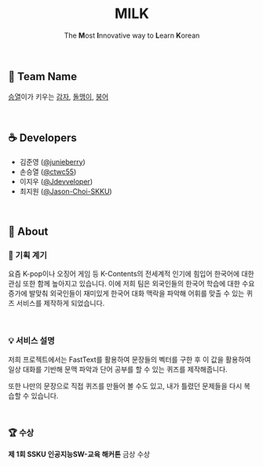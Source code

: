 <center><h1>MILK</h1></center>

<center>The <strong>M</strong>ost  <strong>I</strong>nnovative way to <strong>L</strong>earn <strong>K</strong>orean</center>

</br>

</br>

## 🤖 Team Name
[승열](https://github.com/ctwc55)이가 키우는 [감자](https://github.com/junieberry), [돌맹이](https://github.com/Jdevveloper), [붕어](https://github.com/Jason-Choi-SKKU)

</br>

## ☕ Developers
- 김준영 ([@junieberry](https://github.com/junieberry))
- 손승열 ([@ctwc55](https://github.com/ctwc55))
- 이지우 ([@Jdevveloper](https://github.com/Jdevveloper))
- 최지원 ([@Jason-Choi-SKKU](https://github.com/Jason-Choi-SKKU))

</br>


## 🌻 About




### 🥚 기획 계기
요즘 K-pop이나 오징어 게임 등 K-Contents의 전세계적 인기에 힘입어
한국어에 대한 관심 또한 함께 높아지고 있습니다.
이에 저희 팀은 외국인들의 한국어 학습에 대한 수요 증가에 발맞춰
외국인들이 재미있게 한국어 대화 맥락을 파악해 어휘를 맞출 수 있는
퀴즈 서비스를 제작하게 되었습니다.

</br>

### 💡 서비스 설명
저희 프로젝트에서는 FastText를 활용하여 문장들의 벡터를 구한 후
이 값을 활용하여 일상 대화를 기반해 문맥 파악과 단어 공부를 할 수 있는 퀴즈를 제작해줍니다.

또한 나만의 문장으로 직접 퀴즈를 만들어 볼 수도 있고, 내가 틀렸던 문제들을 다시 복습할 수 있습니다.


</br>

### 🏆 수상

**제 1회 SSKU 인공지능SW-교육 해커톤** 금상 수상

</br>
